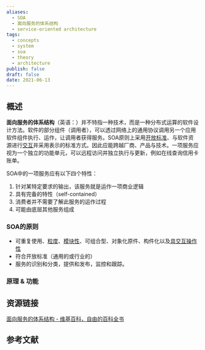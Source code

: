 ```yaml
---
aliases:
  - SOA
  - 面向服务的体系结构
  - service-oriented architecture
tags:
  - concepts
  - system
  - soa
  - theory
  - architecture
publish: false
draft: false
date: 2021-06-13
---
```


## 概述

**面向服务的体系结构**（英语：）并不特指一种技术，而是一种分布式运算的软件设计方法。软件的部分组件（调用者），可以透过网络上的通用协议调用另一个应用软件组件执行、运作，让调用者获得服务。SOA原则上采用[开放标准](https://zh.wikipedia.org/wiki/%E5%BC%80%E6%94%BE%E6%A0%87%E5%87%86 "开放标准")、与软件资源进行[交互](https://zh.wikipedia.org/w/index.php?title=%E4%BA%A4%E4%BA%92&action=edit&redlink=1 "交互（页面不存在）")并采用表示的标准方式。因此应能跨越厂商、产品与技术。一项服务应视为一个独立的功能单元，可以远程访问并独立执行与更新，例如在线查询信用卡账单。

SOA中的一项服务应有以下四个特性：

1. 针对某特定要求的输出，该服务就是运作一项商业逻辑
2. 具有完备的特性（self-contained）
3. 消费者并不需要了解此服务的运作过程
4. 可能由底层其他服务组成
### SOA的原则

- 可重复使用、[粒度](https://zh.wikipedia.org/wiki/%E7%B2%92%E5%BA%A6 "粒度")、[模块性](https://zh.wikipedia.org/w/index.php?title=%E6%A8%A1%E7%B5%84%E6%80%A7&action=edit&redlink=1 "模块性（页面不存在）")、可组合型、对象化原件、构件化以及[具交互操作性](https://zh.wikipedia.org/w/index.php?title=%E5%85%B7%E4%BA%A4%E4%BA%92%E6%93%8D%E4%BD%9C%E6%80%A7&action=edit&redlink=1 "具交互操作性（页面不存在）")
- 符合开放标准（通用的或行业的）
- 服务的识别和分类，提供和发布，监控和跟踪。

### 原理 & 功能


## 资源链接

[面向服务的体系结构 - 维基百科，自由的百科全书](https://zh.wikipedia.org/wiki/%E9%9D%A2%E5%90%91%E6%9C%8D%E5%8A%A1%E7%9A%84%E4%BD%93%E7%B3%BB%E7%BB%93%E6%9E%84)

## 参考文献 

